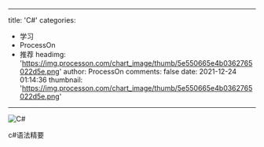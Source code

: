 
---
title: 'C#'
categories: 
 - 学习
 - ProcessOn
 - 推荐
headimg: 'https://img.processon.com/chart_image/thumb/5e550665e4b0362765022d5e.png'
author: ProcessOn
comments: false
date: 2021-12-24 01:14:36
thumbnail: 'https://img.processon.com/chart_image/thumb/5e550665e4b0362765022d5e.png'
---

<div>   
<img class="thumb" alt="C#" src="https://img.processon.com/chart_image/thumb/5e550665e4b0362765022d5e.png" referrerpolicy="no-referrer">
<p>c#语法精要</p>  
</div>
            
